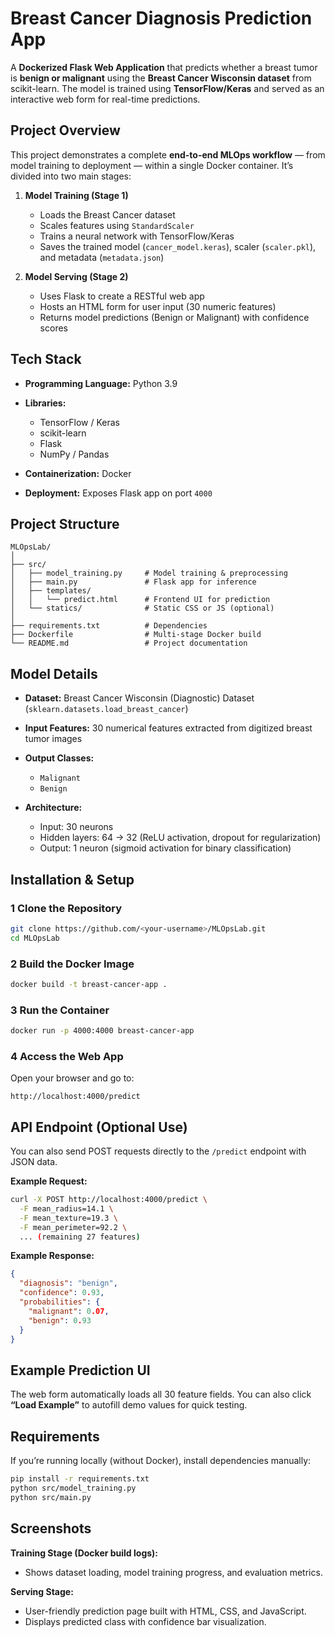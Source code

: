 #  Breast Cancer Diagnosis Prediction App
A **Dockerized Flask Web Application** that predicts whether a breast tumor is **benign or malignant** using the **Breast Cancer Wisconsin dataset** from scikit-learn.
The model is trained using **TensorFlow/Keras** and served as an interactive web form for real-time predictions.

##  Project Overview

This project demonstrates a complete **end-to-end MLOps workflow** — from model training to deployment — within a single Docker container.
It’s divided into two main stages:

1. **Model Training (Stage 1)**

   * Loads the Breast Cancer dataset
   * Scales features using `StandardScaler`
   * Trains a neural network with TensorFlow/Keras
   * Saves the trained model (`cancer_model.keras`), scaler (`scaler.pkl`), and metadata (`metadata.json`)

2. **Model Serving (Stage 2)**

   * Uses Flask to create a RESTful web app
   * Hosts an HTML form for user input (30 numeric features)
   * Returns model predictions (Benign or Malignant) with confidence scores

##  Tech Stack

* **Programming Language:** Python 3.9
* **Libraries:**

  * TensorFlow / Keras
  * scikit-learn
  * Flask
  * NumPy / Pandas
* **Containerization:** Docker
* **Deployment:** Exposes Flask app on port `4000`

##  Project Structure

```
MLOpsLab/
│
├── src/
│   ├── model_training.py     # Model training & preprocessing
│   ├── main.py               # Flask app for inference
│   ├── templates/
│   │   └── predict.html      # Frontend UI for prediction
│   └── statics/              # Static CSS or JS (optional)
│
├── requirements.txt          # Dependencies
├── Dockerfile                # Multi-stage Docker build
└── README.md                 # Project documentation
```

##  Model Details

* **Dataset:** Breast Cancer Wisconsin (Diagnostic) Dataset (`sklearn.datasets.load_breast_cancer`)
* **Input Features:** 30 numerical features extracted from digitized breast tumor images
* **Output Classes:**

  * `Malignant`
  * `Benign`
* **Architecture:**

  * Input: 30 neurons
  * Hidden layers: 64 → 32 (ReLU activation, dropout for regularization)
  * Output: 1 neuron (sigmoid activation for binary classification)

##  Installation & Setup

### 1️ Clone the Repository

```bash
git clone https://github.com/<your-username>/MLOpsLab.git
cd MLOpsLab
```

### 2️ Build the Docker Image

```bash
docker build -t breast-cancer-app .
```

### 3️ Run the Container

```bash
docker run -p 4000:4000 breast-cancer-app
```

### 4️ Access the Web App

Open your browser and go to:

```
http://localhost:4000/predict
```
##  API Endpoint (Optional Use)

You can also send POST requests directly to the `/predict` endpoint with JSON data.

**Example Request:**

```bash
curl -X POST http://localhost:4000/predict \
  -F mean_radius=14.1 \
  -F mean_texture=19.3 \
  -F mean_perimeter=92.2 \
  ... (remaining 27 features)
```

**Example Response:**

```json
{
  "diagnosis": "benign",
  "confidence": 0.93,
  "probabilities": {
    "malignant": 0.07,
    "benign": 0.93
  }
}
```
##  Example Prediction UI

The web form automatically loads all 30 feature fields.
You can also click **“Load Example”** to autofill demo values for quick testing.

##  Requirements

If you’re running locally (without Docker), install dependencies manually:

```bash
pip install -r requirements.txt
python src/model_training.py
python src/main.py
```

##  Screenshots

**Training Stage (Docker build logs):**

* Shows dataset loading, model training progress, and evaluation metrics.

**Serving Stage:**

* User-friendly prediction page built with HTML, CSS, and JavaScript.
* Displays predicted class with confidence bar visualization.


